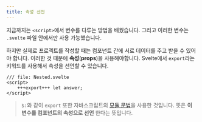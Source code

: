 ```yaml
---
title: 속성 선언
---
```


지금까지는 `<script>`에서 변수를 다루는 방법을 배웠습니다. 그리고 이러한 변수는 `.svelte` 파일 안에서만 사용 가능했습니다.

하지만 실제로 프로젝트를 작성할 때는 컴포넌트 간에 서로 데이터를 주고 받을 수 있어야 합니다. 이러한 것 때문에 **속성**(**props**)을 사용해야합니다. Svelte에서 `export`라는 키워드를 사용해서 속성을 선언할 수 있습니다.

```svelte
/// file: Nested.svelte
<script>
	+++export+++ let answer;
</script>
```

> `$:`와 같이 `export` 또한 자바스크립트의 [모듈 문법](https://developer.mozilla.org/ko/docs/Web/JavaScript/Reference/Statements/export)을 사용한 것입니다. 뜻은 **이 변수를 컴포넌트의 속성으로 선언** 한다는 뜻입니다.